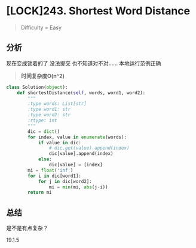 # [LOCK]243. Shortest Word Distance
> Difficulty = Easy

## 分析

现在变成锁着的了
没法提交
也不知道对不对……
本地运行范例正确
> **时间复杂度O(n^2)**

```python
class Solution(object):
	def shortestDistance(self, words, word1, word2):
		"""
		:type words: List[str]
		:type word1: str
		:type word2: str
		:rtype: int
		"""
		dic = dict()
		for index, value in enumerate(words):
			if value in dic:
				# dic.get(value).append(index)
				dic[value].append(index)
			else:
				dic[value] = [index]
		mi = float('inf')
		for i in dic[word1]:
			for j in dic[word2]:
				mi = min(mi, abs(j-i))
		return mi
```


## 总结

是不是有点复杂？

19.1.5